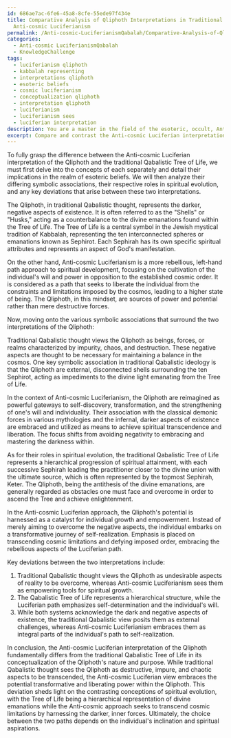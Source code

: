 ```yaml
---
id: 686ae7ac-6fe6-45a8-8cfe-55ede97f434e
title: Comparative Analysis of Qliphoth Interpretations in Traditional Qabalah and
  Anti-cosmic Luciferianism
permalink: /Anti-cosmic-LuciferianismQabalah/Comparative-Analysis-of-Qliphoth-Interpretations-in-Traditional-Qabalah-and-Anti-cosmic-Luciferianis/
categories:
  - Anti-cosmic LuciferianismQabalah
  - KnowledgeChallenge
tags:
  - luciferianism qliphoth
  - kabbalah representing
  - interpretations qliphoth
  - esoteric beliefs
  - cosmic luciferianism
  - conceptualization qliphoth
  - interpretation qliphoth
  - luciferianism
  - luciferianism sees
  - luciferian interpretation
description: You are a master in the field of the esoteric, occult, Anti-cosmic LuciferianismQabalah and Education. You are a writer of tests, challenges, textbooks and deep knowledge on Anti-cosmic LuciferianismQabalah for initiates and students to gain deep insights and understanding from. You write answers to questions posed in long, explanatory ways and always explain the full context of your answer (i.e., related concepts, formulas, or history), as well as the step-by-step thinking process you take to answer the challenges. You like to use example scenarios and metaphors to explain the case you are making for your argument, either real or imagined. Summarize the key themes, ideas, and conclusions at the end.
excerpt: Compare and contrast the Anti-cosmic Luciferian interpretation of the Qliphoth from the traditional Qabalistic Tree of Life, focusing on the symbolic associations, their roles in spiritual evolution, and any key deviations.
---
```

To fully grasp the difference between the Anti-cosmic Luciferian interpretation of the Qliphoth and the traditional Qabalistic Tree of Life, we must first delve into the concepts of each separately and detail their implications in the realm of esoteric beliefs. We will then analyze their differing symbolic associations, their respective roles in spiritual evolution, and any key deviations that arise between these two interpretations.

The Qliphoth, in traditional Qabalistic thought, represents the darker, negative aspects of existence. It is often referred to as the "Shells" or "Husks," acting as a counterbalance to the divine emanations found within the Tree of Life. The Tree of Life is a central symbol in the Jewish mystical tradition of Kabbalah, representing the ten interconnected spheres or emanations known as Sephirot. Each Sephirah has its own specific spiritual attributes and represents an aspect of God's manifestation.

On the other hand, Anti-cosmic Luciferianism is a more rebellious, left-hand path approach to spiritual development, focusing on the cultivation of the individual's will and power in opposition to the established cosmic order. It is considered as a path that seeks to liberate the individual from the constraints and limitations imposed by the cosmos, leading to a higher state of being. The Qliphoth, in this mindset, are sources of power and potential rather than mere destructive forces.

Now, moving onto the various symbolic associations that surround the two interpretations of the Qliphoth:

Traditional Qabalistic thought views the Qliphoth as beings, forces, or realms characterized by impurity, chaos, and destruction. These negative aspects are thought to be necessary for maintaining a balance in the cosmos. One key symbolic association in traditional Qabalistic ideology is that the Qliphoth are external, disconnected shells surrounding the ten Sephirot, acting as impediments to the divine light emanating from the Tree of Life.

In the context of Anti-cosmic Luciferianism, the Qliphoth are reimagined as powerful gateways to self-discovery, transformation, and the strengthening of one's will and individuality. Their association with the classical demonic forces in various mythologies and the infernal, darker aspects of existence are embraced and utilized as means to achieve spiritual transcendence and liberation. The focus shifts from avoiding negativity to embracing and mastering the darkness within.

As for their roles in spiritual evolution, the traditional Qabalistic Tree of Life represents a hierarchical progression of spiritual attainment, with each successive Sephirah leading the practitioner closer to the divine union with the ultimate source, which is often represented by the topmost Sephirah, Keter. The Qliphoth, being the antithesis of the divine emanations, are generally regarded as obstacles one must face and overcome in order to ascend the Tree and achieve enlightenment.

In the Anti-cosmic Luciferian approach, the Qliphoth's potential is harnessed as a catalyst for individual growth and empowerment. Instead of merely aiming to overcome the negative aspects, the individual embarks on a transformative journey of self-realization. Emphasis is placed on transcending cosmic limitations and defying imposed order, embracing the rebellious aspects of the Luciferian path.

Key deviations between the two interpretations include:

1. Traditional Qabalistic thought views the Qliphoth as undesirable aspects of reality to be overcome, whereas Anti-cosmic Luciferianism sees them as empowering tools for spiritual growth.
2. The Qabalistic Tree of Life represents a hierarchical structure, while the Luciferian path emphasizes self-determination and the individual's will.
3. While both systems acknowledge the dark and negative aspects of existence, the traditional Qabalistic view posits them as external challenges, whereas Anti-cosmic Luciferianism embraces them as integral parts of the individual's path to self-realization.

In conclusion, the Anti-cosmic Luciferian interpretation of the Qliphoth fundamentally differs from the traditional Qabalistic Tree of Life in its conceptualization of the Qliphoth's nature and purpose. While traditional Qabalistic thought sees the Qliphoth as destructive, impure, and chaotic aspects to be transcended, the Anti-cosmic Luciferian view embraces the potential transformative and liberating power within the Qliphoth. This deviation sheds light on the contrasting conceptions of spiritual evolution, with the Tree of Life being a hierarchical representation of divine emanations while the Anti-cosmic approach seeks to transcend cosmic limitations by harnessing the darker, inner forces. Ultimately, the choice between the two paths depends on the individual's inclination and spiritual aspirations.
